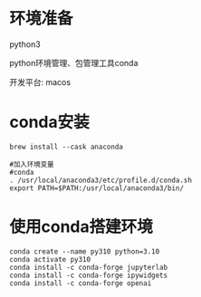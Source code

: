 # 环境准备

python3

python环境管理、包管理工具conda

开发平台: macos



# conda安装

```shell
brew install --cask anaconda

#加入环境变量
#conda
. /usr/local/anaconda3/etc/profile.d/conda.sh
export PATH=$PATH:/usr/local/anaconda3/bin/

```

# 使用conda搭建环境

```shell
conda create --name py310 python=3.10
conda activate py310
conda install -c conda-forge jupyterlab
conda install -c conda-forge ipywidgets
conda install -c conda-forge openai
```

